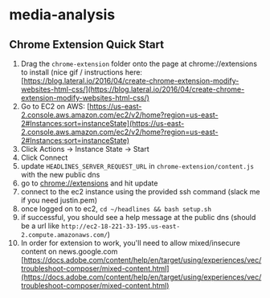 # media-analysis

## Chrome Extension Quick Start 
1. Drag the `chrome-extension` folder onto the page at chrome://extensions to install (nice gif / instructions here: [https://blog.lateral.io/2016/04/create-chrome-extension-modify-websites-html-css/](https://blog.lateral.io/2016/04/create-chrome-extension-modify-websites-html-css/)
2. Go to EC2 on AWS: [https://us-east-2.console.aws.amazon.com/ec2/v2/home?region=us-east-2#Instances:sort=instanceState](https://us-east-2.console.aws.amazon.com/ec2/v2/home?region=us-east-2#Instances:sort=instanceState) 
3. Click Actions -> Instance State -> Start
4. Click Connect
5. update `HEADLINES_SERVER_REQUEST_URL` in `chrome-extension/content.js` with the new public dns
6. go to [chrome://extensions](chrome://extensions) and hit update
6. connect to the ec2 instance using the provided ssh command (slack me if you need justin.pem)
7. once logged on to ec2, `cd ~/headlines && bash setup.sh`
8. if successful, you should see a help message at the public dns (should be a url like `http://ec2-18-221-33-195.us-east-2.compute.amazonaws.com/`)
9. In order for extension to work, you'll need to allow mixed/insecure content on news.google.com [https://docs.adobe.com/content/help/en/target/using/experiences/vec/troubleshoot-composer/mixed-content.html](https://docs.adobe.com/content/help/en/target/using/experiences/vec/troubleshoot-composer/mixed-content.html)
